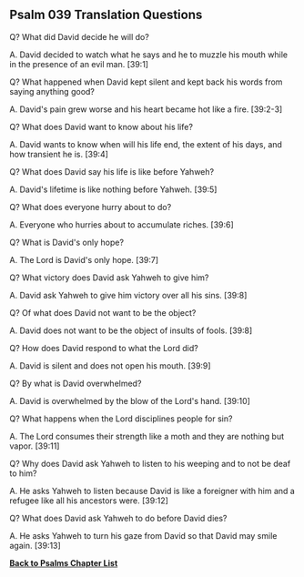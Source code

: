 ## Psalm 039 Translation Questions ##

Q? What did David decide he will do?

A. David decided to watch what he says and he to muzzle his mouth while in the presence of an evil man. [39:1]

Q? What happened when David kept silent and kept back his words from saying anything good?

A. David's pain grew worse and his heart became hot like a fire. [39:2-3]

Q? What does David want to know about his life?

A. David wants to know when will his life end, the extent of his days, and how transient he is. [39:4]

Q? What does David say his life is like before Yahweh?

A. David's lifetime is like nothing before Yahweh. [39:5]

Q? What does everyone hurry about to do?

A. Everyone who hurries about to accumulate riches. [39:6]

Q? What is David's only hope?

A. The Lord is David's only hope. [39:7]

Q? What victory does David ask Yahweh to give him?

A. David ask Yahweh to give him victory over all his sins. [39:8]

Q? Of what does David not want to be the object?

A. David does not want to be the object of insults of fools. [39:8]

Q? How does David respond to what the Lord did?

A. David is silent and does not open his mouth. [39:9]

Q? By what is David overwhelmed?

A. David is overwhelmed by the blow of the Lord's hand. [39:10]

Q? What happens when the Lord disciplines people for sin?

A. The Lord consumes their strength like a moth and they are nothing but vapor. [39:11]

Q? Why does David ask Yahweh to listen to his weeping and to not be deaf to him?

A. He asks Yahweh to listen because David is like a foreigner with him and a refugee like all his ancestors were. [39:12]

Q? What does David ask Yahweh to do before David dies?

A. He asks Yahweh to turn his gaze from David so that David may smile again. [39:13]

__[Back to Psalms Chapter List](./)__

